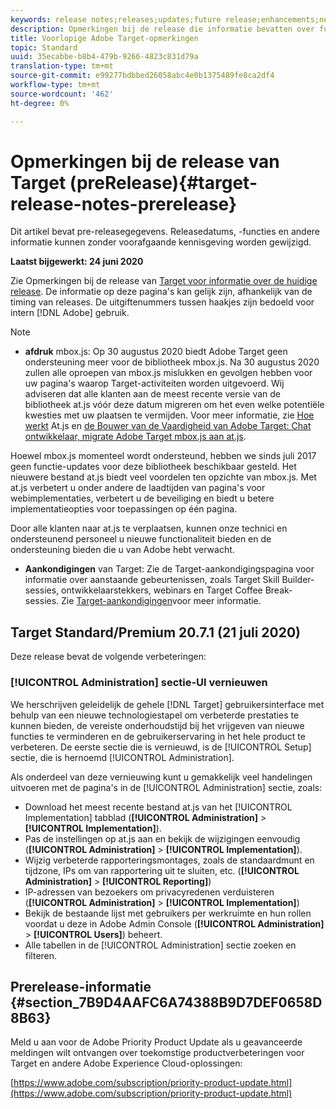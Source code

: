 ```yaml
---
keywords: release notes;releases;updates;future release;enhancements;new features;fixes;updates
description: Opmerkingen bij de release die informatie bevatten over functies, verbeteringen en oplossingen voor de nieuwste of komende DNL Adobe Target-releases.
title: Voorlopige Adobe Target-opmerkingen
topic: Standard
uuid: 35ecabbe-b8b4-479b-9266-4823c831d79a
translation-type: tm+mt
source-git-commit: e99277bdbbed26058abc4e0b1375489fe8ca2df4
workflow-type: tm+mt
source-wordcount: '462'
ht-degree: 0%

---
```



# Opmerkingen bij de release van Target (preRelease){#target-release-notes-prerelease}

Dit artikel bevat pre-releasegegevens. Releasedatums, -functies en andere informatie kunnen zonder voorafgaande kennisgeving worden gewijzigd.

**Laatst bijgewerkt: 24 juni 2020**

Zie Opmerkingen bij de release van [Target voor informatie over de huidige release](release-notes.md). De informatie op deze pagina&#39;s kan gelijk zijn, afhankelijk van de timing van releases. De uitgiftenummers tussen haakjes zijn bedoeld voor intern [!DNL Adobe] gebruik.

>[!NOTE]
>
>* **afdruk** mbox.js: Op 30 augustus 2020 biedt Adobe Target geen ondersteuning meer voor de bibliotheek mbox.js. Na 30 augustus 2020 zullen alle oproepen van mbox.js mislukken en gevolgen hebben voor uw pagina&#39;s waarop Target-activiteiten worden uitgevoerd. Wij adviseren dat alle klanten aan de meest recente versie van de bibliotheek at.js vóór deze datum migreren om het even welke potentiële kwesties met uw plaatsen te vermijden. Voor meer informatie, zie [Hoe werkt](/help/c-implementing-target/c-implementing-target-for-client-side-web/c-how-atjs-works/how-atjs-works.md) At.js en [de Bouwer van de Vaardigheid van Adobe Target: Chat ontwikkelaar, migrate Adobe Target mbox.js aan at.js](https://seminars.adobeconnect.com/ptdo6mfo6qn6/?proto=true).
   >
   >   
   Hoewel mbox.js momenteel wordt ondersteund, hebben we sinds juli 2017 geen functie-updates voor deze bibliotheek beschikbaar gesteld. Het nieuwere bestand at.js biedt veel voordelen ten opzichte van mbox.js. Met at.js verbetert u onder andere de laadtijden van pagina&#39;s voor webimplementaties, verbetert u de beveiliging en biedt u betere implementatieopties voor toepassingen op één pagina.
   >
   >   
   Door alle klanten naar at.js te verplaatsen, kunnen onze technici en ondersteunend personeel u nieuwe functionaliteit bieden en de ondersteuning bieden die u van Adobe hebt verwacht.
   >
   >
* **Aankondigingen** van Target: Zie de Target-aankondigingspagina voor informatie over aanstaande gebeurtenissen, zoals Target Skill Builder-sessies, ontwikkelaarstekkers, webinars en Target Coffee Break-sessies. Zie [Target-aankondigingen](/help/r-release-notes/target-announcements.md)voor meer informatie.


## Target Standard/Premium 20.7.1 (21 juli 2020)

Deze release bevat de volgende verbeteringen:

### [!UICONTROL Administration] sectie-UI vernieuwen

We herschrijven geleidelijk de gehele [!DNL Target] gebruikersinterface met behulp van een nieuwe technologiestapel om verbeterde prestaties te kunnen bieden, de vereiste onderhoudstijd bij het vrijgeven van nieuwe functies te verminderen en de gebruikerservaring in het hele product te verbeteren. De eerste sectie die is vernieuwd, is de [!UICONTROL Setup] sectie, die is hernoemd [!UICONTROL Administration].

Als onderdeel van deze vernieuwing kunt u gemakkelijk veel handelingen uitvoeren met de pagina&#39;s in de [!UICONTROL Administration] sectie, zoals:

* Download het meest recente bestand at.js van het [!UICONTROL Implementation] tabblad (**[!UICONTROL Administration]** > **[!UICONTROL Implementation]**).
* Pas de instellingen op at.js aan en bekijk de wijzigingen eenvoudig (**[!UICONTROL Administration]** > **[!UICONTROL Implementation]**).
* Wijzig verbeterde rapporteringsmontages, zoals de standaardmunt en tijdzone, IPs om van rapportering uit te sluiten, etc. (**[!UICONTROL Administration]** > **[!UICONTROL Reporting]**)
* IP-adressen van bezoekers om privacyredenen verduisteren (**[!UICONTROL Administration]** > **[!UICONTROL Implementation]**)
* Bekijk de bestaande lijst met gebruikers per werkruimte en hun rollen voordat u deze in Adobe Admin Console (**[!UICONTROL Administration]** > **[!UICONTROL Users]**) beheert.
* Alle tabellen in de [!UICONTROL Administration] sectie zoeken en filteren.

## Prerelease-informatie {#section_7B9D4AAFC6A74388B9D7DEF0658D8B63}

Meld u aan voor de Adobe Priority Product Update als u geavanceerde meldingen wilt ontvangen over toekomstige productverbeteringen voor Target en andere Adobe Experience Cloud-oplossingen:

[https://www.adobe.com/subscription/priority-product-update.html](https://www.adobe.com/subscription/priority-product-update.html)
